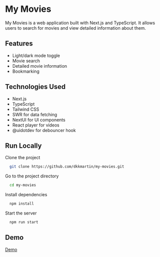 # My Movies

My Movies is a web application built with Next.js and TypeScript. It allows users to search for movies and view detailed information about them.

## Features

- Light/dark mode toggle
- Movie search
- Detailed movie information
- Bookmarking

## Technologies Used

- Next.js
- TypeScript
- Tailwind CSS
- SWR for data fetching
- NextUI for UI components
- React player for videos
- @uidotdev for debouncer hook

## Run Locally

Clone the project

```bash
  git clone https://github.com/dkkmartin/my-movies.git
```

Go to the project directory

```bash
  cd my-movies
```

Install dependencies

```bash
  npm install
```

Start the server

```bash
  npm run start
```

## Demo

[Demo](https://my-movies-taupe.vercel.app/)
